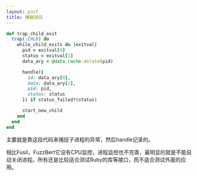 ```yaml
---
layout: post
title: 模糊测试
---
```


```ruby
def trap_child_exit
  trap(:CHLD) do
    while_child_exits do |exitval|
      pid = exitval[0]
      status = exitval[1]
      data_ary = @data_cache.delete(pid)

      handle({
        id: data_ary[0],
        data: data_ary[1],
        pid: pid,
        status: status
      }) if status_failed?(status)

      start_new_child
    end
  end
end
```

主要就是靠这段代码来捕捉子进程的异常，然后handle记录的。

相比Fusil，FuzzBert它没有CPU监控，进程监控也不完善，最明显的就是不能自动关闭进程。所有还是比较适合测试Ruby的库等接口，而不适合测试外面的应用。